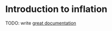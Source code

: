 # Introduction to inflation

TODO: write [great documentation](http://jacobian.org/writing/what-to-write/)
